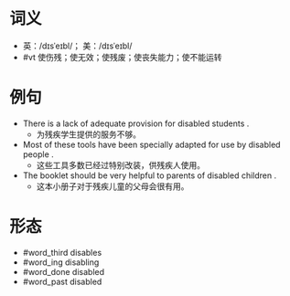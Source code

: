 # 词义
- 英：/dɪsˈeɪbl/； 美：/dɪsˈeɪbl/
- #vt 使伤残；使无效；使残废；使丧失能力；使不能运转
# 例句
- There is a lack of adequate provision for disabled students .
	- 为残疾学生提供的服务不够。
- Most of these tools have been specially adapted for use by disabled people .
	- 这些工具多数已经过特别改装，供残疾人使用。
- The booklet should be very helpful to parents of disabled children .
	- 这本小册子对于残疾儿童的父母会很有用。
# 形态
- #word_third disables
- #word_ing disabling
- #word_done disabled
- #word_past disabled
